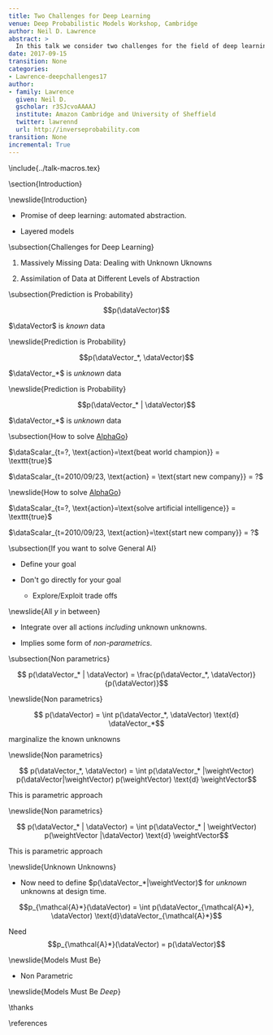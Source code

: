 ```yaml
---
title: Two Challenges for Deep Learning
venue: Deep Probabilistic Models Workshop, Cambridge
author: Neil D. Lawrence
abstract: >
  In this talk we consider two challenges for the field of deep learning. 
date: 2017-09-15
transition: None
categories:
- Lawrence-deepchallenges17
author:
- family: Lawrence
  given: Neil D.
  gscholar: r3SJcvoAAAAJ
  institute: Amazon Cambridge and University of Sheffield
  twitter: lawrennd
  url: http://inverseprobability.com
transition: None
incremental: True
---
```


\include{../talk-macros.tex}

\section{Introduction}

\newslide{Introduction}

* Promise of deep learning: automated abstraction.

* Layered models


\subsection{Challenges for Deep Learning}

1. Massively Missing Data: Dealing with Unknown Uknowns

2. Assimilation of Data at Different Levels of Abstraction


\subsection{Prediction is Probability}

<large>$$p(\dataVector)$$</large>

$\dataVector$ is *known* data

\newslide{Prediction is Probability}

<large>$$p(\dataVector_*, \dataVector)$$</large>

$\dataVector_*$ is *unknown* data

\newslide{Prediction is Probability}

<large>$$p(\dataVector_* | \dataVector)$$</large>

$\dataVector_*$ is *unknown* data

\subsection{How to solve [AlphaGo](https://en.wikipedia.org/wiki/AlphaGo_versus_Lee_Sedol)}

$\dataScalar_{t=?, \text{action}=\text{beat world champion}} = \texttt{true}$

$\dataScalar_{t=2010/09/23, \text{action} = \text{start new company}} = ?$


\newslide{How to solve [AlphaGo](https://en.wikipedia.org/wiki/AlphaGo_versus_Lee_Sedol)}

$\dataScalar_{t=?, \text{action}=\text{solve artificial intelligence}} = \texttt{true}$

$\dataScalar_{t=2010/09/23, \text{action}=\text{start new company}} = ?$


\subsection{If you want to solve General AI}

* Define your goal

* Don't go directly for your goal

    * Explore/Exploit trade offs

\newslide{All $y$ in between}

* Integrate over all actions *including* unknown unknowns.

* Implies some form of *non-parametrics*.

\subsection{Non parametrics}

$$ p(\dataVector_* | \dataVector) = \frac{p(\dataVector_*, \dataVector)}{p(\dataVector)}$$

\newslide{Non parametrics}

$$ p(\dataVector) = \int p(\dataVector_*, \dataVector) \text{d} \dataVector_*$$

marginalize the known unknowns

\newslide{Non parametrics}

$$ p(\dataVector_*, \dataVector) = \int p(\dataVector_* |\weightVector) p(\dataVector|\weightVector) p(\weightVector) \text{d} \weightVector$$

This is parametric approach

\newslide{Non parametrics}

$$ p(\dataVector_* | \dataVector) = \int p(\dataVector_* | \weightVector) p(\weightVector |\dataVector) \text{d} \weightVector$$

This is parametric approach

\newslide{Unknown Unknowns}

* Now need to define $p(\dataVector_*|\weightVector)$ for *unknown* unknowns at design time.

$$p_{\mathcal{A}*}(\dataVector) = \int p(\dataVector_{\mathcal{A}*}, \dataVector) \text{d}\dataVector_{\mathcal{A}*}$$

Need $$p_{\mathcal{A}*}(\dataVector) = p(\dataVector)$$

\newslide{Models Must Be}

* Non Parametric

\newslide{Models Must Be *Deep*}

\thanks

\references
